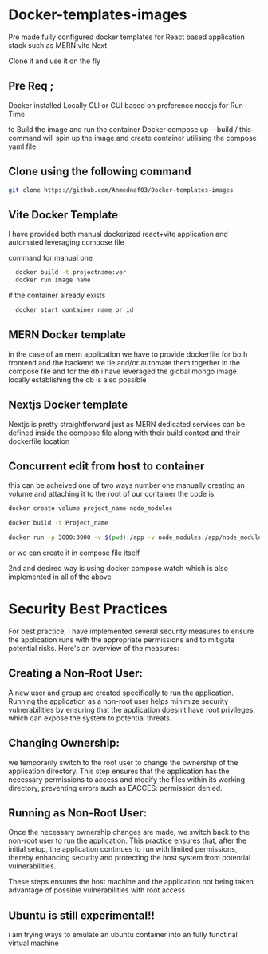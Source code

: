 ﻿# Docker-templates-images
 Pre made fully configured docker templates for React based application stack such as MERN vite Next

Clone it and use it on the fly 

## Pre Req ;
Docker installed Locally CLI or GUI based on preference 
nodejs for Run-Time

to Build the image and run the container 
Docker compose up --build / this command will spin up the image and create container utilising the compose yaml file 

## Clone using the following command 

```bash 
git clone https://github.com/Ahmednaf03/Docker-templates-images

```
## Vite Docker Template 

  I have provided both manual dockerized react+vite application and automated leveraging compose file

  command for manual one 
```bash 
  docker build -t projectname:ver
  docker run image name 
``` 

if the container already exists 

```bash 
  docker start container name or id
```

## MERN Docker template 

   in the case of an mern application we have to provide dockerfile for both frontend and the backend we tie and/or automate them together in the compose file and for the db i have leveraged the global mongo image locally establishing the db is also possible 

## Nextjs Docker template 
   
   Nextjs is pretty straightforward just as MERN dedicated services can be defined inside the compose file along with their build context and their dockerfile location 

## Concurrent edit from host to container 
  
   this can be acheived one of two ways number one manually creating an volume and attaching it to the root of our container the code is 

```bash
docker create volume project_name node_modules

docker build -t Project_name 

docker run -p 3000:3000 -v $(pwd):/app -v node_modules:/app/node_modules project_name
```
or we can create it in compose file itself

2nd and desired way is using docker compose watch which is also implemented in all of the above

# Security Best Practices
For best practice, I have implemented several security measures to ensure the application runs with the appropriate permissions and to mitigate potential risks. Here's an overview of the measures:

## Creating a Non-Root User:

A new user and group are created specifically to run the application. Running the application as a non-root user helps minimize security vulnerabilities by ensuring that the application doesn’t have root privileges, which can expose the system to potential threats.

## Changing Ownership:

we temporarily switch to the root user to change the ownership of the application directory. This step ensures that the application has the necessary permissions to access and modify the files within its working directory, preventing errors such as EACCES: permission denied.

## Running as Non-Root User:

Once the necessary ownership changes are made, we switch back to the non-root user to run the application. This practice ensures that, after the initial setup, the application continues to run with limited permissions, thereby enhancing security and protecting the host system from potential vulnerabilities.

These steps ensures the host machine and the application not being taken advantage of possible vulnerabilities with root access

## Ubuntu is still experimental!!
   i am trying ways to emulate an ubuntu container into an fully functinal virtual machine 

